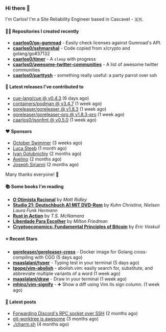 ### Hi there 👋

I'm Carlos! I'm a Site Reliability Engineer based in Cascavel - 🇧🇷.

#### 👨‍💻 Repositories I created recently
- **[caarlos0/go-gumroad](https://github.com/caarlos0/go-gumroad)** - Easily check licenses against Gumroad&#39;s API.
- **[caarlos0/sshmarshal](https://github.com/caarlos0/sshmarshal)** - Code copied from x/crypto and golang/go#37132
- **[caarlos0/timer](https://github.com/caarlos0/timer)** - A `sleep` with progress
- **[caarlos0/awesome-twitter-communities](https://github.com/caarlos0/awesome-twitter-communities)** - A list of awesome twitter communities
- **[caarlos0/parttysh](https://github.com/caarlos0/parttysh)** - something really useful: a party parrot over ssh

#### 🚀 Latest releases I've contributed to


- [cue-lang/cue @ v0.4.3](https://github.com/cue-lang/cue/releases/tag/v0.4.3) (6 days ago)
- [containers/podman @ v3.4.7](https://github.com/containers/podman/releases/tag/v3.4.7) (1 week ago)
- [goreleaser/goreleaser @ v1.8.3](https://github.com/goreleaser/goreleaser/releases/tag/v1.8.3) (1 week ago)
- [goreleaser/goreleaser-pro @ v1.8.3-pro](https://github.com/goreleaser/goreleaser-pro/releases/tag/v1.8.3-pro) (1 week ago)
- [caarlos0/jsonfmt @ v0.5.0](https://github.com/caarlos0/jsonfmt/releases/tag/v0.5.0) (1 week ago)

#### ❤️ Sponsors
- [October Swimmer](https://github.com/octoberswimmer) (3 weeks ago)
- [Luca Steeb](https://github.com/steebchen) (1 month ago)
- [Ivan Golubnichiy](https://github.com/h1kkan) (2 months ago)
- [Avelino](https://github.com/avelino) (2 months ago)
- [Joseph Sirianni](https://github.com/jsirianni) (2 months ago)

Many thanks everyone! 🙏

#### 📚 Some books I'm reading
- **[O Otimista Racional](https://www.goodreads.com/book/show/32706964-o-otimista-racional)** by _Matt Ridley_
- **[Studio 21: Deutschbuch A1 MIT DVD-Rom](https://www.goodreads.com/book/show/25495148-studio-21)** by _Kuhn Christina, Nielsen Laura Funk Hermann_
- **[Rust in Action](https://www.goodreads.com/book/show/45731908-rust-in-action)** by _T.S. McNamara_
- **[Liberdade Para Escolher](https://www.goodreads.com/book/show/17238591-liberdade-para-escolher)** by _Milton Friedman_
- **[Cryptoeconomics: Fundamental Principles of Bitcoin](https://www.goodreads.com/book/show/56919322-cryptoeconomics)** by _Eric Voskuil_

#### ⭐ Recent Stars


- **[goreleaser/goreleaser-cross](https://github.com/goreleaser/goreleaser-cross)** - Docker image for Golang cross-compiling with CGO (5 days ago)
- **[maaslalani/typer](https://github.com/maaslalani/typer)** - Typing test in your terminal (5 days ago)
- **[tpope/vim-abolish](https://github.com/tpope/vim-abolish)** - abolish.vim: easily search for, substitute, and abbreviate multiple variants of a word (1 week ago)
- **[maaslalani/draw](https://github.com/maaslalani/draw)** - Draw in your terminal (1 week ago)
- **[mhinz/vim-signify](https://github.com/mhinz/vim-signify)** - :heavy_plus_sign: Show a diff using Vim its sign column. (1 week ago)

#### 📄 Latest posts
- [Forwarding Discord&#39;s RPC socket over SSH](https://carlosbecker.com/posts/discord-rpc-ssh/) (2 months ago)
- [git-worktree is awesome](https://carlosbecker.com/posts/git-worktrees/) (3 months ago)
- [./charm.sh](https://carlosbecker.com/posts/charm/) (4 months ago)
